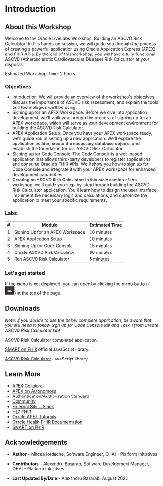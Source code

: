 # Introduction

## About this Workshop

Welcome to the Oracle LiveLabs Workshop: Building an ASCVD Risk Calculator! In this hands-on session, we will guide you through the process of creating a powerful application using Oracle Application Express (APEX) and FHIR APIs. By the end of this workshop, you will have a fully functional ASCVD (Atherosclerotic Cardiovascular Disease) Risk Calculator at your disposal.

Estimated Workshop Time: 2 hours

### Objectives

* Introduction: We will provide an overview of the workshop's objectives, discuss the importance of ASCVD risk assessment, and explain the tools and technologies we'll be using.
* Signing up for an APEX Workspace: Before we dive into application development, we'll walk you through the process of signing up for an APEX workspace, which will serve as your development environment for building the ASCVD Risk Calculator.
* APEX Application Setup: Once you have your APEX workspace ready, we'll guide you in setting up a new application. We'll explore the application builder, create the necessary database objects, and establish the foundation for our ASCVD Risk Calculator.
* Signing up for Code Console: The Code Console is a web-based application that allows third-party developers to register applications and consume Oracle's FHIR APIs. We'll show you how to sign up for Code Console and integrate it with your APEX workspace for enhanced development capabilities.
* Creating an ASCVD Risk Calculator: In this main section of the workshop, we'll guide you step-by-step through building the ASCVD Risk Calculator application. You'll learn how to design the user interface, implement the necessary logic and calculations, and customize the application to meet your specific requirements.

### Labs

| # | Module                            | Estimated Time |
|---|-----------------------------------|----------------|
| 1 | Signing Up for an APEX Workspace  | 10 minutes     |
| 2 | APEX Application Setup            | 10 minutes     |
| 3 | Signing Up for Code Console       | 15 minutes     |
| 4 | Create ASCVD Risk Calculator      | 80 minutes     |
| 5 | Run ASCVD Risk Calculator         | 5  minutes     |

### Let's get started

If the menu is not displayed, you can open by clicking the menu button (![burger-menu](images/livelabs-burger.png)) at the top of the page.

## Downloads

*Note: If you decide to use the below complete application, be aware that you still need to follow Sign up for Code Console lab and Task 1 from Create ASCVD Risk Calculator lab!*

[ASCVD Risk Calculator](files/ascvd-risk.sql) completed application.

<a href="files/fhir-client.min.js" download>SMART on FHIR</a> official JavaScript library.

<a href="files/ascvd-risk.min.js" download>ASCVD Risk Calculator</a> JavaScript library.

## Learn More

* [APEX Collateral](https://apex.oracle.com/)
* [APEX on Autonomous](https://apex.oracle.com/autonomous)
* [Authentication/Authorization Standard](https://fhir.cerner.com/authorization/)
* [Community](https://apex.oracle.com/community)
* [External Site + Slack](http://apex.world/)
* [HL7 FHIR](https://www.hl7.org/fhir/)
* [Oracle APEX Tutorials](https://apex.oracle.com/en/learn/tutorials)
* [Oracle Health FHIR Documentation](https://fhir.cerner.com/)
* [SMART on FHIR](https://docs.smarthealthit.org/)

## Acknowledgements

* **Author** - Mircea Iordache, Software Engineer, OHAI - Platform Initiatives

* **Contributors** - Alexandru Basarab, Software Development Manager, OHAI - Platform Initiatives

* **Last Updated By/Date** - Alexandru Basarab, August 2023
